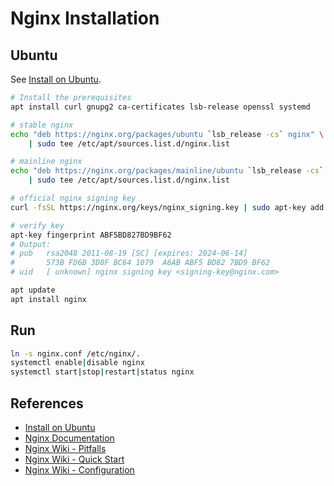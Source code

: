 # Nginx Installation

## Ubuntu

See [Install on Ubuntu](https://nginx.org/en/linux_packages.html#Ubuntu).

```bash
# Install the prerequisites
apt install curl gnupg2 ca-certificates lsb-release openssl systemd

# stable nginx
echo "deb https://nginx.org/packages/ubuntu `lsb_release -cs` nginx" \
    | sudo tee /etc/apt/sources.list.d/nginx.list

# mainline nginx
echo "deb https://nginx.org/packages/mainline/ubuntu `lsb_release -cs` nginx" \
    | sudo tee /etc/apt/sources.list.d/nginx.list

# official nginx signing key
curl -fsSL https://nginx.org/keys/nginx_signing.key | sudo apt-key add -

# verify key
apt-key fingerprint ABF5BD827BD9BF62
# Output:
# pub   rsa2048 2011-08-19 [SC] [expires: 2024-06-14]
#       573B FD6B 3D8F BC64 1079  A6AB ABF5 BD82 7BD9 BF62
# uid   [ unknown] nginx signing key <signing-key@nginx.com>

apt update
apt install nginx
```

## Run

```bash
ln -s nginx.conf /etc/nginx/.
systemctl enable|disable nginx
systemctl start|stop|restart|status nginx
```

## References

- [Install on Ubuntu](https://nginx.org/en/linux_packages.html#Ubuntu)
- [Nginx Documentation](https://nginx.org/en/docs/)
- [Nginx Wiki - Pitfalls](http://wiki.nginx.org/Pitfalls)
- [Nginx Wiki - Quick Start](http://wiki.nginx.org/QuickStart)
- [Nginx Wiki - Configuration](http://wiki.nginx.org/Configuration)
